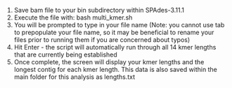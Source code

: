 1. Save bam file to your bin subdirectory within SPAdes-3.11.1
2. Execute the file with: bash multi_kmer.sh
3. You will be prompted to type in your file name (Note: you cannot use tab to prepopulate your file name, so it may be beneficial to rename your files prior to running them if you are concerned about typos)
4. Hit Enter - the script will automatically run through all 14 kmer lengths that are currently being established
5. Once complete, the screen will display your kmer lengths and the longest contig for each kmer length. This data is also saved within the main folder for this analysis as lengths.txt
